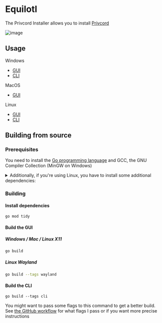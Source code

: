 # Equilotl

The Privcord Installer allows you to install [Privcord](https://github.com/kanvekin/Privcord)

![image](https://i.imgur.com/oHN41ss.png)

## Usage

Windows
- [GUI](https://github.com/kanvekin/Privcord/releases/latest/download/Equilotl.exe) 
- [CLI](https://github.com/kanvekin/Privcord/releases/latest/download/EquilotlCli.exe)

MacOS
- [GUI](https://github.com/kanvekin/Privcord/releases/latest/download/Equilotl.MacOS.zip)

Linux 
- [GUI](https://github.com/kanvekin/Privcord/releases/latest/download/Equilotl-x11)
- [CLI](https://github.com/kanvekin/Privcord/releases/latest/download/EquilotlCli-Linux)
## Building from source

### Prerequisites 

You need to install the [Go programming language](https://go.dev/doc/install) and GCC, the GNU Compiler Collection (MinGW on Windows)

<details>
<summary>Additionally, if you're using Linux, you have to install some additional dependencies:</summary>

#### Base dependencies
```sh
apt install -y pkg-config libsdl2-dev libglx-dev libgl1-mesa-dev
dnf install pkg-config libGL-devel libXxf86vm-devel
```

#### X11 dependencies
```sh
apt install -y xorg-dev
dnf install libXcursor-devel libXi-devel libXinerama-devel libXrandr-devel
```

#### Wayland dependencies
```sh
apt install -y libwayland-dev libxkbcommon-dev wayland-protocols extra-cmake-modules
dnf install wayland-devel libxkbcommon-devel wayland-protocols-devel extra-cmake-modules
```

</details>

### Building

#### Install dependencies

```sh
go mod tidy
```

#### Build the GUI

##### Windows / Mac / Linux X11
```sh
go build
```

##### Linux Wayland
```sh
go build --tags wayland
```

#### Build the CLI
```
go build --tags cli
```

You might want to pass some flags to this command to get a better build.
See [the GitHub workflow](https://github.com/kanvekin/Privcord/blob/main/.github/workflows/release.yml) for what flags I pass or if you want more precise instructions
